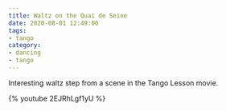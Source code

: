 ```yaml
---
title: Waltz on the Quai de Seine
date: 2020-08-01 12:49:00
tags:
- tango
category:
- dancing
- tango
---
```


Interesting waltz step from a scene in the Tango Lesson movie.

{% youtube 2EJRhLgf1yU %}
